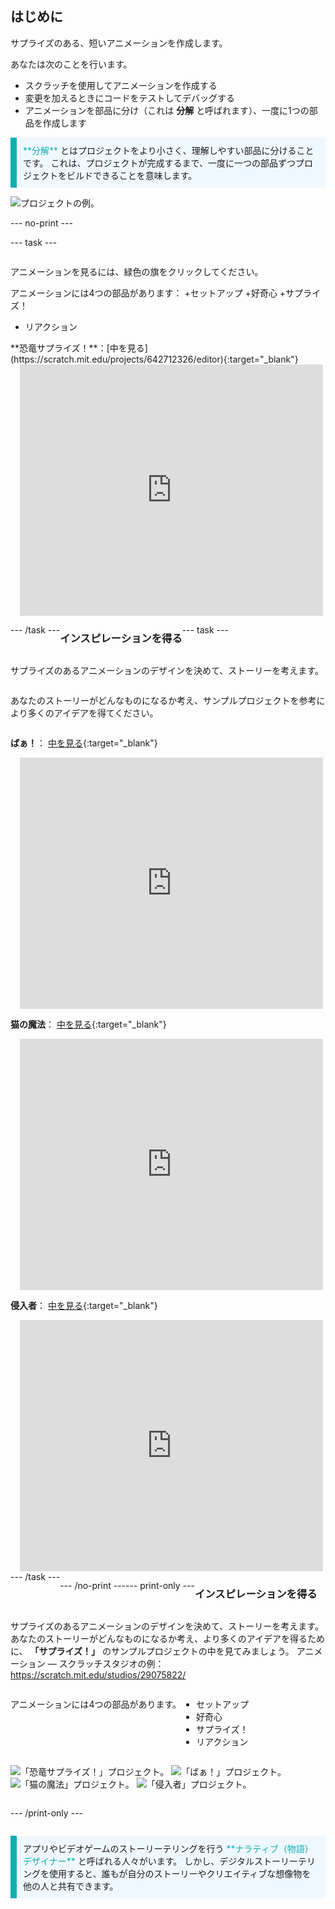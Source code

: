 ## はじめに

サプライズのある、短いアニメーションを作成します。

あなたは次のことを行います。

+ スクラッチを使用してアニメーションを作成する
+ 変更を加えるときにコードをテストしてデバッグする
+ アニメーションを部品に分け（これは **分解** と呼ばれます）、一度に1つの部品を作成します

<p style="border-left: solid; border-width:10px; border-color: #0faeb0; background-color: aliceblue; padding: 10px;">
  <span style="color: #0faeb0">**分解**</span> とはプロジェクトをより小さく、理解しやすい部品に分けることです。 これは、プロジェクトが完成するまで、一度に一つの部品ずつプロジェクトをビルドできることを意味します。 
</p>

![プロジェクトの例。](images/surprise-example.png)

--- no-print ---

--- task ---

<div style="display: flex; flex-wrap: wrap">
<div style="flex-basis: 200px; flex-grow: 1">  

アニメーションを見るには、緑色の旗をクリックしてください。

アニメーションには4つの部品があります：
+セットアップ
+好奇心
+サプライズ！
+ リアクション

</div>
<div>
**恐竜サプライズ！**：[中を見る](https://scratch.mit.edu/projects/642712326/editor){:target="_blank"}
<div class="scratch-preview" style="margin-left: 15px;">
  <iframe allowtransparency="true" width="485" height="402" src="https://scratch.mit.edu/projects/embed/642712326/?autostart=false" frameborder="0"></iframe>
</div>

</div>

--- /task ---

### インスピレーションを得る

--- task ---

サプライズのあるアニメーションのデザインを決めて、ストーリーを考えます。

あなたのストーリーがどんなものになるか考え、サンプルプロジェクトを参考により多くのアイデアを得てください。

**ばぁ！**： [中を見る](https://scratch.mit.edu/projects/642711066/editor){:target="_blank"}
<div class="scratch-preview" style="margin-left: 15px;">
  <iframe allowtransparency="true" width="485" height="402" src="https://scratch.mit.edu/projects/embed/642711066/?autostart=false" frameborder="0"></iframe>
</div>

**猫の魔法**： [中を見る](https://scratch.mit.edu/projects/642711441/editor){:target="_blank"}
<div class="scratch-preview" style="margin-left: 15px;">
  <iframe allowtransparency="true" width="485" height="402" src="https://scratch.mit.edu/projects/embed/642711441/?autostart=false" frameborder="0"></iframe>
</div>

**侵入者**： [中を見る](https://scratch.mit.edu/projects/642713367/editor){:target="_blank"}
<div class="scratch-preview" style="margin-left: 15px;">
  <iframe allowtransparency="true" width="485" height="402" src="https://scratch.mit.edu/projects/embed/642713367/?autostart=false" frameborder="0"></iframe>
</div>
--- /task ---

--- /no-print ---

--- print-only ---

### インスピレーションを得る

サプライズのあるアニメーションのデザインを決めて、ストーリーを考えます。 あなたのストーリーがどんなものになるか考え、より多くのアイデアを得るために、 **「サプライズ！」** のサンプルプロジェクトの中を見てみましょう。 アニメーション — スクラッチスタジオの例：https://scratch.mit.edu/studios/29075822/

アニメーションには4つの部品があります。
+ セットアップ
+ 好奇心
+ サプライズ！
+ リアクション

![「恐竜サプライズ！」プロジェクト。](images/dinosaur-surprise.png) ![「ばぁ！」プロジェクト。](images/boo.png) ![「猫の魔法」プロジェクト。](images/cat-magic.png) ![「侵入者」プロジェクト。](images/tresspass.png)

--- /print-only ---

<p style="border-left: solid; border-width:10px; border-color: #0faeb0; background-color: aliceblue; padding: 10px;">
アプリやビデオゲームのストーリーテリングを行う <span style="color: #0faeb0">**ナラティブ（物語）デザイナー**</span> と呼ばれる人々がいます。 しかし、デジタルストーリーテリングを使用すると、誰もが自分のストーリーやクリエイティブな想像物を他の人と共有できます。
</p>
 
